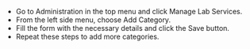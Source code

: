 * Go to Administration in the top menu and click Manage Lab Services.
* From the left side menu, choose Add Category.
* Fill the form with the necessary details and click the Save button.
* Repeat these steps to add more categories.